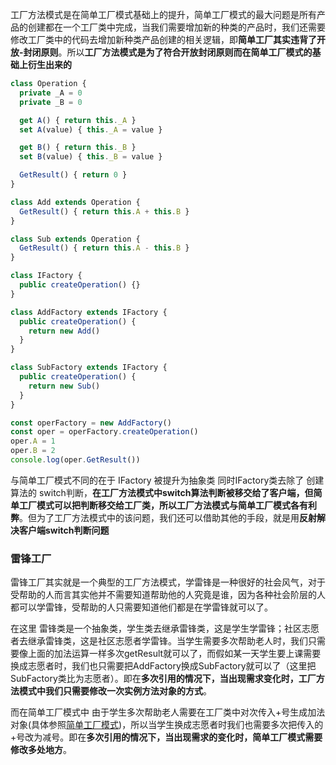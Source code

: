 工厂方法模式是在简单工厂模式基础上的提升，简单工厂模式的最大问题是所有产品的创建都在一个工厂类中完成，当我们需要增加新的种类的产品时，我们还需要修改工厂类中的代码去增加新种类产品创建的相关逻辑，即**简单工厂其实违背了开放-封闭原则**。所以**工厂方法模式是为了符合开放封闭原则而在简单工厂模式的基础上衍生出来的**

```typescript
class Operation {
  private _A = 0
  private _B = 0

  get A() { return this._A }
  set A(value) { this._A = value }

  get B() { return this._B }
  set B(value) { this._B = value }

  GetResult() { return 0 }
}

class Add extends Operation {
  GetResult() { return this.A + this.B }
}

class Sub extends Operation {
  GetResult() { return this.A - this.B }
}

class IFactory {
  public createOperation() {}
}

class AddFactory extends IFactory {
  public createOperation() {
    return new Add()
  }
}

class SubFactory extends IFactory {
  public createOperation() {
    return new Sub()
  }
}

const operFactory = new AddFactory()
const oper = operFactory.createOperation()
oper.A = 1
oper.B = 2
console.log(oper.GetResult())
```

与简单工厂模式不同的在于 IFactory 被提升为抽象类 同时IFactory类去除了 创建算法的 switch判断，**在工厂方法模式中switch算法判断被移交给了客户端，但简单工厂模式可以把判断移交给工厂类，所以工厂方法模式与简单工厂模式各有利弊**。但为了工厂方法模式中的该问题，我们还可以借助其他的手段，就是用**反射解决客户端switch判断问题**

### 雷锋工厂
雷锋工厂其实就是一个典型的工厂方法模式，学雷锋是一种很好的社会风气，对于受帮助的人而言其实他并不需要知道帮助他的人究竟是谁，因为各种社会阶层的人都可以学雷锋，受帮助的人只需要知道他们都是在学雷锋就可以了。

在这里 雷锋类是一个抽象类，学生类去继承雷锋类，这是学生学雷锋；社区志愿者去继承雷锋类，这是社区志愿者学雷锋。当学生需要多次帮助老人时，我们只需要像上面的加法运算一样多次getResult就可以了，而假如某一天学生要上课需要换成志愿者时，我们也只需要把AddFactory换成SubFactory就可以了（这里把SubFactory类比为志愿者）。即在**多次引用的情况下，当出现需求变化时，工厂方法模式中我们只需要修改一次实例方法对象的方式**。

而在简单工厂模式中 由于学生多次帮助老人需要在工厂类中对次传入+号生成加法对象(具体参照[简单工厂模式](../1.简单工厂模式/index.md))，所以当学生换成志愿者时我们也需要多次把传入的+号改为减号。即在**多次引用的情况下，当出现需求的变化时，简单工厂模式需要修改多处地方**。